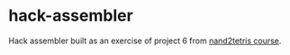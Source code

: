 # hack-assembler

Hack assembler built as an exercise of project 6 from [nand2tetris course](https://www.nand2tetris.org/course).
